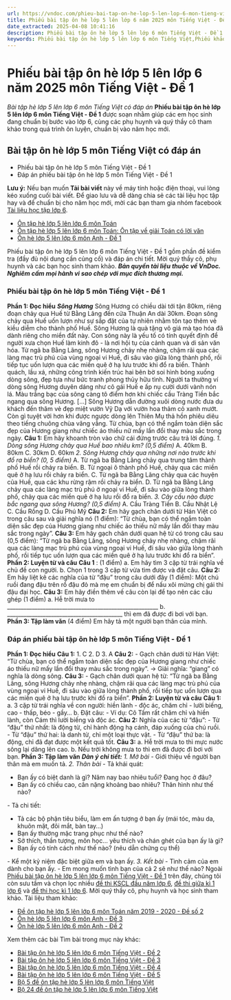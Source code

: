 ```yaml
---
url: https://vndoc.com/phieu-bai-tap-on-he-lop-5-len-lop-6-mon-tieng-viet-de-1-203234
title: Phiếu bài tập ôn hè lớp 5 lên lớp 6 năm 2025 môn Tiếng Việt - Đề 1 - Bài tập hè lớp 5 lên lớp 6 môn Tiếng Việt có đáp án - VnDoc.com
date_extracted: 2025-04-08 10:41:16
description: Phiếu bài tập ôn hè lớp 5 lên lớp 6 môn Tiếng Việt - Đề 1 được soạn nhằm giúp các em học sinh rèn luyện, củng cố các kiến thức, chuẩn bị bước vào năm học mới.
keywords: Phiếu bài tập ôn hè lớp 5 lên lớp 6 môn Tiếng Việt,Phiếu khảo sát chất lượng đầu năm lớp 6,Bài tập ôn hè lớp 5 môn Tiếng Việt,Bài tập ôn hè lớp 5,Phiếu kiểm tra hè lớp 5 lên lớp 6 có đáp án,Đề bài tập hè lớp 5 lên lớp 6 môn Tiếng Việt,Ôn tập hè lớp 5 lên lớp 6 môn Tiếng Việt
---
```


# Phiếu bài tập ôn hè lớp 5 lên lớp 6 năm 2025 môn Tiếng Việt - Đề 1
 _Bài tập hè lớp 5 lên lớp 6 môn Tiếng Việt có đáp án_
**Phiếu bài tập ôn hè lớp 5 lên lớp 6 môn Tiếng Việt - Đề 1** được soạn nhằm giúp các em học sinh đang chuẩn bị bước vào lớp 6, cùng các phụ huynh và quý thầy cô tham khảo trong quá trình ôn luyện, chuẩn bị vào năm học mới.
## Bài tập ôn hè lớp 5 môn Tiếng Việt có đáp án
  * Phiếu bài tập ôn hè lớp 5 môn Tiếng Việt - Đề 1
  * Đáp án phiếu bài tập ôn hè lớp 5 môn Tiếng Việt - Đề 1

**Lưu ý:** Nếu bạn muốn **Tải bài viết** này về máy tính hoặc điện thoại, vui lòng kéo xuống cuối bài viết.
Để giao lưu và dễ dàng chia sẻ các tài liệu học tập hay và để chuẩn bị cho năm học mới, mời các bạn tham gia nhóm facebook [Tài liệu học tập lớp 6](</goto?u=aHR0cHM6Ly93d3cuZmFjZWJvb2suY29tL2dyb3Vwcy9UYWkubGlldS5ob2MudGFwLmxvcC42LlZORE9DLw%3D%3D>).
  * [Ôn tập hè lớp 5 lên lớp 6 môn Toán](<https://vndoc.com/on-tap-he-lop-5-len-lop-6-mon-toan-202958>)
  * [Ôn tập hè lớp 5 lên lớp 6 môn Toán: Ôn tập về giải Toán có lời văn](<https://vndoc.com/on-tap-he-lop-5-len-lop-6-mon-toan-on-tap-ve-giai-toan-co-loi-van-203050>)
  * [Ôn hè lớp 5 lên lớp 6 môn Anh - Đề 1](<https://vndoc.com/on-he-lop-5-len-lop-6-mon-anh-de-1-203032>)

Phiếu bài tập ôn hè lớp 5 lên lớp 6 môn Tiếng Việt - Đề 1 gồm phần đề kiểm tra \(đầy đủ nội dung cần củng cố\) và đáp án chi tiết. Mời quý thầy cô, phụ huynh và các bạn học sinh tham khảo.
_**Bản quyền tài liệu thuộc về VnDoc. Nghiêm cấm mọi hành vi sao chép với mục đích thương mại.**_
### Phiếu bài tập ôn hè lớp 5 môn Tiếng Việt - Đề 1
**Phần 1: Đọc hiểu**
 _**Sông Hương**_
Sông Hương có chiều dài tới tận 80km, riêng đoạn chảy qua Huế từ Bằng Lãng đến cửa Thuận An dài 30km. Đoạn sông chảy qua Huế uốn lượn như sự sắp đặt của tự nhiên nhằm tôn tạo thêm vẻ kiều diễm cho thành phố Huế. Sông Hương là quà tặng vô giá mà tạo hóa đã dành riêng cho miền đất này. Con sông này là yếu tố có tính quyết định để người xưa chọn Huế làm kinh đô - là nơi hội tụ của cảnh quan và di sản văn hóa.
Từ ngã ba Bằng Lãng, sông Hương chảy nhẹ nhàng, chậm rãi qua các làng mạc trù phú của vùng ngoại vi Huế, đi sâu vào giữa lòng thành phố, rồi tiếp tục uốn lượn qua các miền quê ở hạ lưu trước khi đổ ra biển. Thành quách, lầu xá, những công trình kiến trúc hai bên bờ soi hình bóng xuống dòng sông, đẹp tựa như bức tranh phong thủy hữu tình. Người ta thường ví dòng sông Hương duyên dáng như cô gái Huế e ấp nụ cười dưới vành nón lá. Màu trắng bạc của sông càng tô điểm hơn khi chiếc cầu Tràng Tiền bắc ngang qua sông Hương.
\[...\] Sông Hương dẫn đường xuôi dòng nước đưa du khách đến thăm vẻ đẹp miệt vườn Vỹ Dạ với vườn hoa thảm cỏ xanh mướt. Còn gì tuyệt vời hơn khi được ngược dòng lên Thiên Mụ thả hồn phiêu diêu theo tiếng chuông chùa văng vẳng. Từ chùa, bạn có thể ngắm toàn diện sắc đẹp của Hương giang như chiếc áo thiếu nữ mấy lần đổi thay màu sắc trong ngày.
**Câu 1:** Em hãy khoanh tròn vào chữ cái đứng trước câu trả lời đúng.
_1\. Dòng sông Hương chảy qua Huế bao nhiêu km? \(0,5 điểm\)_
A. 40km
B. 80km
C. 30km
D. 60km
 _2\. Sông Hương chảy qua những nơi nào trước khi đổ ra biển? \(0, 5 điểm\)_
A. Từ ngã ba Bằng Lãng chảy qua trung tâm thành phố Huế rồi chảy ra biển.
B. Từ ngoại ô thành phố Huế, chảy qua các miền quê ở hạ lưu rồi chảy ra biển.
C. Từ ngã ba Bằng Lãng chảy qua các huyện của Huế, qua các khu rừng rậm rồi chảy ra biển.
D. Từ ngã ba Bằng Lãng chảy qua các làng mạc trù phú ở ngoại vi Huế, đi sâu vào giữa lòng thành phố, chảy qua các miền quê ở hạ lưu rồi đổ ra biển.
_3\. Cây cầu nào được bắc ngang qua sông Hương? \(0,5 điểm\)_
A. Cầu Tràng Tiền
B. Cầu Nhật Lệ
C. Cầu Rồng
D. Cầu Phú Mỹ
**Câu 2:** Em hãy gạch chân dưới từ Hán Việt có trong câu sau và giải nghĩa nó \(1 điểm\):
“Từ chùa, bạn có thể ngắm toàn diện sắc đẹp của Hương giang như chiếc áo thiếu nữ mấy lần đổi thay màu sắc trong ngày”.
**Câu 3:** Em hãy gạch chân dưới quan hệ từ có trong câu sau \(0,5 điểm\):
“Từ ngã ba Bằng Lãng, sông Hương chảy nhẹ nhàng, chậm rãi qua các làng mạc trù phú của vùng ngoại vi Huế, đi sâu vào giữa lòng thành phố, rồi tiếp tục uốn lượn qua các miền quê ở hạ lưu trước khi đổ ra biển”.
**Phần 2: Luyện từ và câu**
**Câu 1** : \(1 điểm\)
a. Em hãy tìm 3 cặp từ trái nghĩa về chủ đề con người.
b. Chọn 1 trong 3 cặp từ vừa tìm được và đặt câu.
**Câu 2:** Em hãy liệt kê các nghĩa của từ “đậu” trong câu dưới đây \(1 điểm\):
Một chú ruồi đang đậu trên rổ đậu đỏ mà mẹ em chuẩn bị để nấu xôi mừng chị gái thi đậu đại học.
**Câu 3:** Em hãy điền thêm vế câu còn lại để tạo nên các câu ghép \(1 điểm\)
a. Hễ trời mưa to \_\_\_\_\_\_\_\_\_\_\_\_\_\_\_\_\_\_\_\_\_\_\_\_\_\_\_\_\_\_\_\_\_\_\_\_\_\_\_\_\_\_\_\_\_\_\_\_\_\_\_\_\_\_\_
b. \_\_\_\_\_\_\_\_\_\_\_\_\_\_\_\_\_\_\_\_\_\_\_\_\_\_\_\_\_\_\_\_\_\_\_\_\_\_\_\_\_\_ thì em đã được đi bơi với bạn.
**Phần 3: Tập làm văn** \(4 điểm\)
Em hãy tả một người bạn thân của mình.
### Đáp án phiếu bài tập ôn hè lớp 5 môn Tiếng Việt - Đề 1
**Phần 1: Đọc hiểu**
**Câu 1:**
1\. C
2\. D
3\. A
**Câu 2:**
\- Gạch chân dưới từ Hán Việt: “Từ chùa, bạn có thể ngắm toàn diện sắc đẹp của Hương giang như chiếc áo thiếu nữ mấy lần đổi thay màu sắc trong ngày”.
→ Giải nghĩa: “giang” có nghĩa là dòng sông.
**Câu 3:**
\- Gạch chân dưới quan hệ từ: “Từ ngã ba Bằng Lãng, sông Hương chảy nhẹ nhàng, chậm rãi qua các làng mạc trù phú của vùng ngoại vi Huế, đi sâu vào giữa lòng thành phố, rồi tiếp tục uốn lượn qua các miền quê ở hạ lưu trước khi đổ ra biển”.
**Phần 2: Luyện từ và câu**
**Câu 1:**
a. 3 cặp từ trái nghĩa về con người: hiền lành - độc ác, chăm chỉ - lười biếng, cao - thấp, béo - gầy…
b. Đặt câu:
\- Ví dụ: Cô Tấm rất chăm chỉ và hiền lành, còn Cám thì lười biếng và độc ác.
**Câu 2:**
Nghĩa của các từ “đậu”:
\- Từ “đậu” thứ nhất: là động từ, chỉ hành động hạ cánh, đáp xuống của chú ruồi.
\- Từ “đậu” thứ hai: là danh từ, chỉ một loại thực vật.
\- Từ “đậu” thứ ba: là động, chỉ đã đạt được một kết quả tốt.
**Câu 3:**
a. Hễ trời mưa to thì mực nước sông lại dâng lên cao.
b. Nếu trời không mưa to thì em đã được đi bơi với bạn.
**Phần 3: Tập làm văn**
 _**Dàn ý chi tiết:**_
_1\. Mở bài_
\- Giới thiệu về người bạn thân mà em muốn tả.
_2\. Thân bài_
\- Tả khái quát:
  * Bạn ấy có biệt danh là gì? Năm nay bao nhiêu tuổi? Đang học ở đâu?
  * Bạn ấy có chiều cao, cân nặng khoảng bao nhiêu? Thân hình như thế nào?

\- Tả chi tiết:
  * Tả các bộ phận tiêu biểu, làm em ấn tượng ở bạn ấy \(mái tóc, màu da, khuôn mặt, đôi mắt, bàn tay…\)
  * Bạn ấy thường mặc trang phục như thế nào?
  * Sở thích, thần tượng, môn học… yêu thích và chán ghét của bạn ấy là gì?
  * Bạn ấy có tính cách như thế nào? \(nêu dẫn chứng cụ thể\)

\- Kể một kỷ niệm đặc biệt giữa em và bạn ấy.
_3\. Kết bài_
\- Tình cảm của em dành cho bạn ấy.
\- Em mong muốn tình bạn của cả 2 sẽ như thế nào?
Ngoài [Phiếu bài tập ôn hè lớp 5 lên lớp 6 môn Tiếng Việt - Đề 1](<https://vndoc.com/phieu-bai-tap-on-he-lop-5-len-lop-6-mon-tieng-viet-de-1-203234>) trên đây, chúng tôi còn sưu tầm và chọn lọc nhiều [đề thi KSCL đầu năm lớp 6](<https://vndoc.com/khao-sat-chat-luong-dau-nam-lop6>), [đề thi giữa kì 1 lớp 6](<https://vndoc.com/de-thi-giua-ki-1-lop6>) và [đề thi học kì 1 lớp 6](<https://vndoc.com/de-thi-hoc-ki-1-lop6>). Mời quý thầy cô, phụ huynh và học sinh tham khảo.
Tài liệu tham khảo:
  * [Đề ôn tập hè lớp 5 lên lớp 6 môn Toán năm 2019 - 2020 - Đề số 2](<https://vndoc.com/de-on-tap-he-lop-5-len-lop-6-mon-toan-nam-2019-2020-de-so-2-202924>)
  * [Ôn hè lớp 5 lên lớp 6 môn Anh - Đề 3](<https://vndoc.com/on-he-lop-5-len-lop-6-mon-anh-de-3-203102>)
  * [Ôn hè lớp 5 lên lớp 6 môn Anh - Đề 2](<https://vndoc.com/on-he-lop-5-len-lop-6-mon-anh-de-2-203039>)

Xem thêm các bài Tìm bài trong mục này khác:
  * [Bài tập ôn hè lớp 5 lên lớp 6 môn Tiếng Việt - Đề 2](</phieu-bai-tap-on-he-lop-5-len-lop-6-mon-tieng-viet-de-2-203273>)
  * [Bài tập ôn hè lớp 5 lên lớp 6 môn Tiếng Việt - Đề 3](</phieu-bai-tap-on-he-lop-5-len-lop-6-mon-tieng-viet-de-3-203297>)
  * [Bài tập ôn hè lớp 5 lên lớp 6 môn Tiếng Việt - Đề 4](</phieu-bai-tap-on-he-lop-5-len-lop-6-mon-tieng-viet-de-4-203324>)
  * [Bài tập ôn hè lớp 5 lên lớp 6 môn Tiếng Việt - Đề 5](</phieu-bai-tap-on-he-lop-5-len-lop-6-mon-tieng-viet-de-5-203339>)
  * [Bộ 5 đề ôn tập hè lớp 5 lên lớp 6 môn Tiếng Việt](</bo-de-on-tap-he-lop-5-len-lop-6-mon-tieng-viet-203349>)
  * [Bộ 24 đề ôn tập hè lớp 5 lên lớp 6 môn Tiếng Việt](</bo-de-on-tap-mon-tieng-viet-lop-5-95698>)

